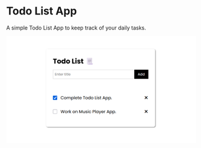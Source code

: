 # Todo List App

A simple Todo List App to keep track of your daily tasks.

![Todo List Screenshot](/images/todo_list_screenshot.png)

